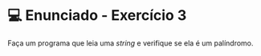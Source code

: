 # 💻 Enunciado - Exercício 3
Faça um programa que leia uma *string* e verifique se ela é um palíndromo.